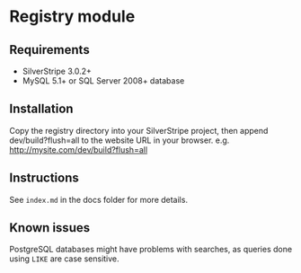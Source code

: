 # Registry module

## Requirements

 * SilverStripe 3.0.2+
 * MySQL 5.1+ or SQL Server 2008+ database

## Installation

Copy the registry directory into your SilverStripe project, then append dev/build?flush=all
to the website URL in your browser. e.g. http://mysite.com/dev/build?flush=all

## Instructions

See `index.md` in the docs folder for more details.

## Known issues

PostgreSQL databases might have problems with searches, as queries done using `LIKE` are case sensitive.

